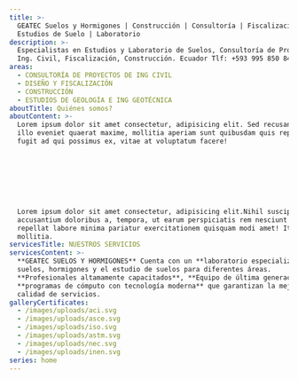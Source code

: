 ```yaml
---
title: >-
  GEATEC Suelos y Hormigones | Construcción | Consultoría | Fiscalización |
  Estudios de Suelo | Laboratorio
description: >-
  Especialistas en Estudios y Laboratorio de Suelos, Consultoría de Proyectos de
  Ing. Civil, Fiscalización, Construcción. Ecuador Tlf: +593 995 850 844
areas:
  - CONSULTORÍA DE PROYECTOS DE ING CIVIL
  - DISEÑO Y FISCALIZACIÓN
  - CONSTRUCCIÓN
  - ESTUDIOS DE GEOLOGÍA E ING GEOTÉCNICA
aboutTitle: Quiénes somos?
aboutContent: >-
  Lorem ipsum dolor sit amet consectetur, adipisicing elit. Sed recusandae sint
  illo eveniet quaerat maxime, mollitia aperiam sunt quibusdam quis repudiandae
  fugit ad qui possimus ex, vitae at voluptatum facere!








  Lorem ipsum dolor sit amet consectetur, adipisicing elit.Nihil suscipit
  accusantium doloribus a, tempora, ut earum perspiciatis rem nesciunt velit
  repellat labore minima pariatur exercitationem quisquam modi amet! Itaque,
  mollitia.
servicesTitle: NUESTROS SERVICIOS
servicesContent: >-
  **GEATEC SUELOS Y HORMIGONES** Cuenta con un **laboratorio especializado** en
  suelos, hormigones y el estudio de suelos para diferentes áreas.
  **Profesionales altamamente capacitados**, **Equipo de última generación** y
  **programas de cómputo con tecnología moderna** que garantizan la mejor
  calidad de servicios.
galleryCertificates:
  - /images/uploads/aci.svg
  - /images/uploads/asce.svg
  - /images/uploads/iso.svg
  - /images/uploads/astm.svg
  - /images/uploads/nec.svg
  - /images/uploads/inen.svg
series: home
---
```


